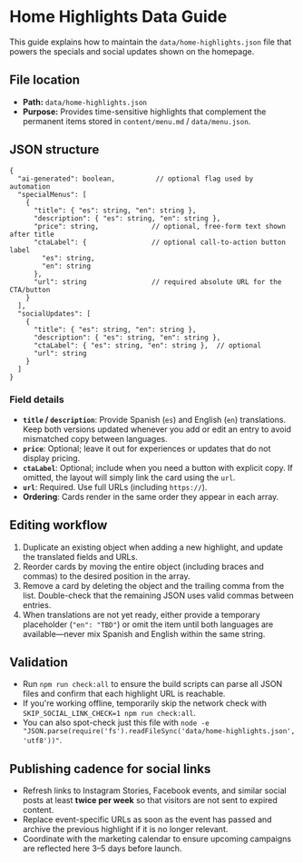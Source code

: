 # Home Highlights Data Guide

This guide explains how to maintain the `data/home-highlights.json` file that powers the specials and social updates shown on the homepage.

## File location

- **Path:** `data/home-highlights.json`
- **Purpose:** Provides time-sensitive highlights that complement the permanent items stored in `content/menu.md` / `data/menu.json`.

## JSON structure

```jsonc
{
  "ai-generated": boolean,          // optional flag used by automation
  "specialMenus": [
    {
      "title": { "es": string, "en": string },
      "description": { "es": string, "en": string },
      "price": string,             // optional, free-form text shown after title
      "ctaLabel": {                // optional call-to-action button label
        "es": string,
        "en": string
      },
      "url": string                // required absolute URL for the CTA/button
    }
  ],
  "socialUpdates": [
    {
      "title": { "es": string, "en": string },
      "description": { "es": string, "en": string },
      "ctaLabel": { "es": string, "en": string },  // optional
      "url": string
    }
  ]
}
```

### Field details

- **`title` / `description`**: Provide Spanish (`es`) and English (`en`) translations. Keep both versions updated whenever you add or edit an entry to avoid mismatched copy between languages.
- **`price`**: Optional; leave it out for experiences or updates that do not display pricing.
- **`ctaLabel`**: Optional; include when you need a button with explicit copy. If omitted, the layout will simply link the card using the `url`.
- **`url`**: Required. Use full URLs (including `https://`).
- **Ordering**: Cards render in the same order they appear in each array.

## Editing workflow

1. Duplicate an existing object when adding a new highlight, and update the translated fields and URLs.
2. Reorder cards by moving the entire object (including braces and commas) to the desired position in the array.
3. Remove a card by deleting the object and the trailing comma from the list. Double-check that the remaining JSON uses valid commas between entries.
4. When translations are not yet ready, either provide a temporary placeholder (`"en": "TBD"`) or omit the item until both languages are available—never mix Spanish and English within the same string.

## Validation

- Run `npm run check:all` to ensure the build scripts can parse all JSON files and confirm that each highlight URL is reachable.
- If you're working offline, temporarily skip the network check with `SKIP_SOCIAL_LINK_CHECK=1 npm run check:all`.
- You can also spot-check just this file with `node -e "JSON.parse(require('fs').readFileSync('data/home-highlights.json', 'utf8'))"`.

## Publishing cadence for social links

- Refresh links to Instagram Stories, Facebook events, and similar social posts at least **twice per week** so that visitors are not sent to expired content.
- Replace event-specific URLs as soon as the event has passed and archive the previous highlight if it is no longer relevant.
- Coordinate with the marketing calendar to ensure upcoming campaigns are reflected here 3–5 days before launch.
